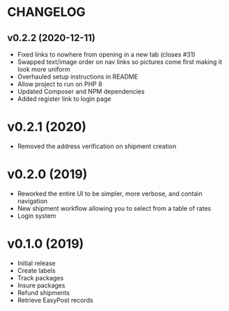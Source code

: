 # CHANGELOG

## v0.2.2 (2020-12-11)

* Fixed links to nowhere from opening in a new tab (closes #31)
* Swapped text/image order on nav links so pictures come first making it look more uniform
* Overhauled setup instructions in README
* Allow project to run on PHP 8
* Updated Composer and NPM dependencies
* Added register link to login page

# v0.2.1 (2020)

* Removed the address verification on shipment creation

# v0.2.0 (2019)

* Reworked the entire UI to be simpler, more verbose, and contain navigation
* New shipment workflow allowing you to select from a table of rates
* Login system


# v0.1.0 (2019)

* Initial release
* Create labels
* Track packages
* Insure packages
* Refund shipments
* Retrieve EasyPost records
